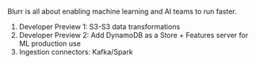 Blurr is all about enabling machine learning and AI teams to run faster.

1. Developer Preview 1: S3-S3 data transformations
2. Developer Preview 2: Add DynamoDB as a Store + Features server for ML production use
3. Ingestion connectors: Kafka/Spark
